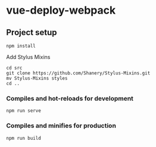 # vue-deploy-webpack

## Project setup

```
npm install
```

Add Stylus Mixins
```
cd src
git clone https://github.com/Shanery/Stylus-Mixins.git
mv Stylus-Mixins styles
cd ..
```

### Compiles and hot-reloads for development
```
npm run serve
```

### Compiles and minifies for production
```
npm run build
```
